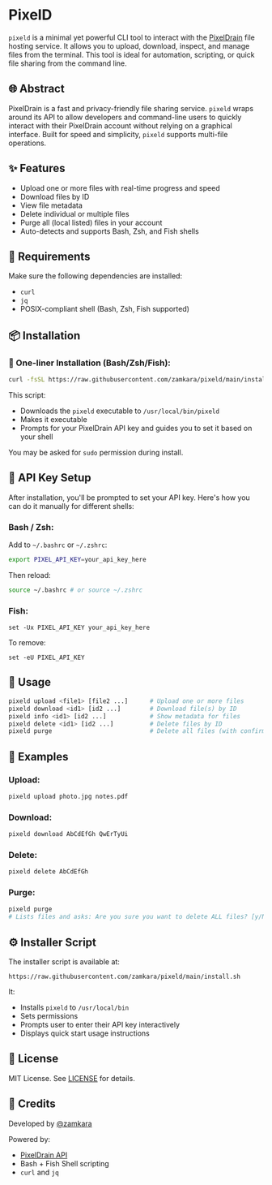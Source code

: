 # PixelD

`pixeld` is a minimal yet powerful CLI tool to interact with the [PixelDrain](https://pixelddrain.com) file hosting service. It allows you to upload, download, inspect, and manage files from the terminal. This tool is ideal for automation, scripting, or quick file sharing from the command line.

## 🌐 Abstract

PixelDrain is a fast and privacy-friendly file sharing service. `pixeld` wraps around its API to allow developers and command-line users to quickly interact with their PixelDrain account without relying on a graphical interface. Built for speed and simplicity, `pixeld` supports multi-file operations.

## ✨ Features

* Upload one or more files with real-time progress and speed
* Download files by ID
* View file metadata
* Delete individual or multiple files
* Purge all (local listed) files in your account
* Auto-detects and supports Bash, Zsh, and Fish shells

## 🔧 Requirements

Make sure the following dependencies are installed:

* `curl`
* `jq`
* POSIX-compliant shell (Bash, Zsh, Fish supported)

## 📦 Installation

### 🔁 One-liner Installation (Bash/Zsh/Fish):

```bash
curl -fsSL https://raw.githubusercontent.com/zamkara/pixeld/main/install.sh -o install.sh && sh install.sh
```

This script:

* Downloads the `pixeld` executable to `/usr/local/bin/pixeld`
* Makes it executable
* Prompts for your PixelDrain API key and guides you to set it based on your shell

You may be asked for `sudo` permission during install.

## 🔐 API Key Setup

After installation, you'll be prompted to set your API key. Here's how you can do it manually for different shells:

### Bash / Zsh:

Add to `~/.bashrc` or `~/.zshrc`:

```bash
export PIXEL_API_KEY=your_api_key_here
```

Then reload:

```bash
source ~/.bashrc # or source ~/.zshrc
```

### Fish:

```fish
set -Ux PIXEL_API_KEY your_api_key_here
```

To remove:

```fish
set -eU PIXEL_API_KEY
```

## 🚀 Usage

```bash
pixeld upload <file1> [file2 ...]      # Upload one or more files
pixeld download <id1> [id2 ...]        # Download file(s) by ID
pixeld info <id1> [id2 ...]            # Show metadata for files
pixeld delete <id1> [id2 ...]          # Delete files by ID
pixeld purge                           # Delete all files (with confirmation)
```

## 🧪 Examples

### Upload:

```bash
pixeld upload photo.jpg notes.pdf
```

### Download:

```bash
pixeld download AbCdEfGh QwErTyUi
```

### Delete:

```bash
pixeld delete AbCdEfGh
```

### Purge:

```bash
pixeld purge
# Lists files and asks: Are you sure you want to delete ALL files? [y/N]
```

## ⚙ Installer Script

The installer script is available at:

```
https://raw.githubusercontent.com/zamkara/pixeld/main/install.sh
```

It:

* Installs `pixeld` to `/usr/local/bin`
* Sets permissions
* Prompts user to enter their API key interactively
* Displays quick start usage instructions

## 📜 License

MIT License. See [LICENSE](LICENSE) for details.

## 🙇 Credits

Developed by [@zamkara](https://github.com/zamkara)

Powered by:

* [PixelDrain API](https://pixelddrain.com)
* Bash + Fish Shell scripting
* `curl` and `jq`
